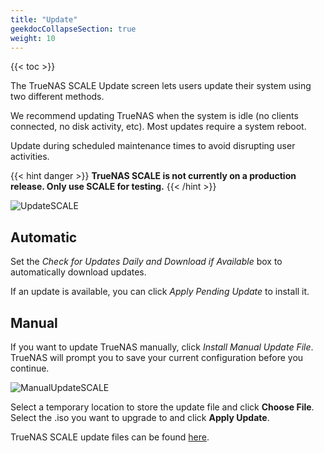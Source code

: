 ```yaml
---
title: "Update"
geekdocCollapseSection: true
weight: 10
---
```


{{< toc >}}

The TrueNAS SCALE Update screen lets users update their system using two different methods.

We recommend updating TrueNAS when the system is idle (no clients connected, no disk activity, etc). Most updates require a system reboot. 

Update during scheduled maintenance times to avoid disrupting user activities.

{{< hint danger >}}
**TrueNAS SCALE is not currently on a production release. Only use SCALE for testing.**
{{< /hint >}}

![UpdateSCALE](/images/SCALE/UpdateSCALE.png "Update SCALE")

## Automatic

Set the *Check for Updates Daily and Download if Available* box to automatically download updates.  

If an update is available, you can click *Apply Pending Update* to install it.

## Manual

If you want to update TrueNAS manually, click *Install Manual Update File*. TrueNAS will prompt you to save your current configuration before you continue.

![ManualUpdateSCALE](/images/SCALE/ManualUpdateSCALE.png "Manually Update SCALE")

Select a temporary location to store the update file and click **Choose File**. Select the <file>.iso</file> you want to upgrade to and click **Apply Update**.

TrueNAS SCALE update files can be found [here](https://www.truenas.com/download-tn-scale).
